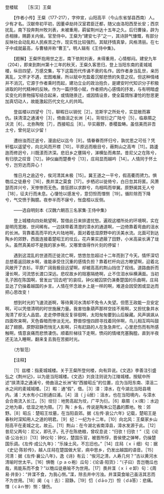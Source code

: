登楼赋
　　［东汉］王粲

　　【作者小传】王粲（177-217），字仲宣，山阳高平（今山东省邹县西南）人。少有才名。汉献帝初平初，因董卓劫持汉室君臣迁都，随父由洛阳西至长安；西京扰乱，南下投奔荆州牧刘表，未被重用，羁留荆州达十五年之久。后归曹操，辟为丞相掾，赐爵关内侯。官至侍中。王粲为“建安七子”之一，其诗辞气慷慨，有部分反映社会动乱和人民疾苦之作，现实性比较强烈。其赋抒情真挚，风格清丽。在七子中成就最高，与曹植并称“曹王”。明人辑有《王侍中集》。　 

　　【题解】王粲怀抱用世之志，南下依附刘表，未得重用，心情郁闷。建安九年（204），即来到荆州第十三年的秋天，王粲久客思归，登上当阳东南的麦城城楼，纵目四望，万感交集，写下这篇历代传诵不衰的名作。因作者身当乱世，亲历离乱，又怀才不遇，宏图难展，所以赋中充盈着沉郁悲愤的失意之叹。但这种情绪并不消沉，它源于作者乘时而起，建功立业的政治抱负，是建安时代知识分子积极进取的时代精神的反映。作为一篇抒情小赋，作者把内心感情的抒发，与有明暗虚实变化的景物描写结合起来，或情随景迁，或因情设景，使全篇惆怅凄怆的愁思更加真切动人，故能激起历代文化人的共鸣。 

　　登兹楼以四望兮［1］，聊暇日以销忧［2］。览斯宇之所处兮，实显敞而寡仇。挟清漳之通浦兮［3］，倚曲沮之长洲［4］。背坟衍之广陆兮［5］，临皋隰之沃流［6］。北弥陶牧［7］，西接昭丘［8］。华实蔽野，黍稷盈畴。虽信美而非吾土兮，曾何足以少留！

　　遭纷浊而迁逝兮，漫逾纪以迄今［9］。情眷眷而怀归兮，孰忧思之可任？凭轩槛以遥望兮，向北风而开襟［10］。平原远而极目兮，蔽荆山之高岑［11］。路逶迤而修迥兮，川既漾而济深。悲旧乡之壅隔兮，涕横坠而弗禁。昔尼父之在陈兮，有归欤之叹音［12］。钟仪幽而楚奏兮［13］，庄舄显而越吟［14］。人情同于怀土兮，岂穷达而异心！

　　惟日月之逾迈兮，俟河清其未极［15］。冀王道之一平兮，假高衢而骋力。惧匏瓜之徒悬兮［16］，畏井渫之莫食［17］。步栖迟以徙倚兮，白日忽其将匿。风萧瑟而并兴兮，天惨惨而无色。兽狂顾以求群兮，鸟相鸣而举翼。原野阒其无人兮［18］，征夫行而未息。心悽怆以感发兮，意忉怛而憯恻［19］。循阶除而下降兮，气交愤于胸臆。夜参半而不寐兮，怅盘桓以反侧。　

　　——选自明刻本《汉魏六朝百三名家集·王侍中集》　　

　　登上城楼向四处眺望啊，暂借此日来排遣忧愁。遍观这楼所处的环境啊，实在是明亮宽敞、世间稀有。一边挟带着清澄的漳水的通道啊，一边倚靠着弯曲的沮水的长洲。背靠着高而平的大片陆地啊，面对着低湿原野中的沃美水流。北面可到达陶乡的郊野，西面连接着楚昭王的坟丘。花卉果实遮蔽了田野，小米高粱长满了垅头。虽然真美却不是我的家乡啊，又哪里值得作片刻的停留！

　　遇到这混乱的世道而迁徙流亡啊，悠悠忽忽超过十二年而到了今天。情怀深切总想着返回故乡啊，谁能承受住沉重的感情负担？靠着栏杆向远方瞭望啊，迎着北风敞开了衣衫。平原广阔我极目远望啊，却被高高的荆山挡住了视线。道路曲折而漫长啊，河流悠长渡口深远。悲叹故乡的阻塞隔绝啊，止不住泪水纵横满面。当初孔子困在陈国啊，曾发出“回去吧”的哀叹。钟仪被囚禁仍演奏楚国的乐曲啊，庄舄显达了仍操着越国的乡言。人情在怀念故乡上是一样的啊，难道会因受困或显达而把心思改变！ 

　　想到时光的飞速流逝啊，等待黄河水清却不免令人失望。但愿王政能一旦安定啊，可以凭借清明的时世施展力量。我害怕象葫芦那样空挂不用啊，又担忧象井水淘清了却无人品尝。走走停停我反复徘徊啊，太阳匆匆要到山后躲藏。风声飒飒从四面吹来啊，天色昏暗而惨淡无光。野兽惊惶四顾寻找着同伴啊，鸟儿相互鸣叫鼓起了翅膀。原野寂静而悄无人影啊，只有赶路的人在急急奔忙。心里悲伤而有所感触啊，情意哀痛而悲愤凄伤。顺着阶梯往下走啊，愤闷的情绪充塞胸膛。直到半夜还无法入睡啊，翻来复去我在苦捱时光。

　　（方智范）　　

　　【注释】 

　　［1］兹楼：指麦城城楼。关于王粲所登何楼，向有异说。《文选》李善注引盛弘之《荆州记》，以为是当阳城楼。《文选》刘良注则说为江陵城楼。按赋中所述“挟清漳之通浦兮，倚曲沮之长洲”和“西接昭丘”的位置，应为当阳东南、漳沮二水之间的麦城城楼。［2］暇：通“假”，借。［3］漳：漳水，在今湖北当阳县境内。浦：大水有小口别通曰浦。［4］沮（ｊū居）：沮水，也在当阳境内，与漳水会合南流入长江。［5］坟衍：地势高起为坟，广平为衍。［6］皋隰（ｘí席）：水边之地为皋，低湿之地为隰。［7］陶：乡名，传说是陶朱公范蠡的葬地。牧：郊野。［8］昭丘：楚昭王坟墓，在当阳县郊。据《左传·哀公六年》记载，楚昭王是春秋时深知用人之道的明君。［9］纪：一纪为十二年。［10］向北风：王粲家乡山阳高平在麦城之北，故云。［11］荆山：在今湖北省南漳县，漳水发源于此。［12］昔尼父两句：尼父，即孔子。孔子在陈绝粮，曾叹息说：“归欤！归欤！”（见《论语·公冶长》）［13］钟仪句：钟仪，楚国乐官，被晋所俘，晋侯使之弹琴，仍操楚国乐调。《左传·成公九年》：“乐操土风，不忘旧也。”［14］庄舄（ｘｉ细）句：据《史记·陈轸传》，越人庄舄在楚国做大官，病中思乡，仍发出越国的语音。［15］河清：据《左传·襄公八年》，逸《诗》有云：“俟河之清，人寿几何？”古以黄河水清喻时世太平。［16］惧匏（ｐａｏ袍）瓜句：《论语·阳货》：“（子曰）吾岂匏瓜也哉，焉能系而不食？”以匏瓜徒悬喻不为世用。［17］畏井渫（ｘｉｅ卸）句：《周易·井卦》：“井渫不食，为我心恻。”渫，除去井中污浊。井渫莫食喻己虽洁其志而不为世用。［18］阒（ｑ︱去）：寂静。［19］忉（ｄāｏ刀）怛（ｄá答）：悲痛。憯（ｃǎｎ惨）恻：悽伤。 


